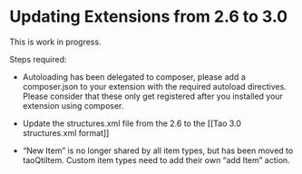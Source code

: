<!--
parent:
    title: TAO_3_0
author:
    - 'Joel Bout'
created_at: '2014-08-19 14:29:10'
updated_at: '2015-04-13 13:32:00'
tags:
    - 'TAO 3 0'
-->

Updating Extensions from 2.6 to 3.0
===================================

This is work in progress.

Steps required:

-   Autoloading has been delegated to composer, please add a composer.json to your extension with the required autoload directives. Please consider that these only get registered after you installed your extension using composer.

<!-- -->

-   Update the structures.xml file from the 2.6 to the [[Tao 3.0 structures.xml format]]

<!-- -->

-   “New Item” is no longer shared by all item types, but has been moved to taoQtiItem. Custom item types need to add their own “add Item” action.

